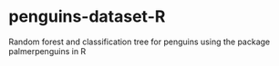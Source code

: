# penguins-dataset-R
Random forest and classification tree for penguins using the package palmerpenguins in R
